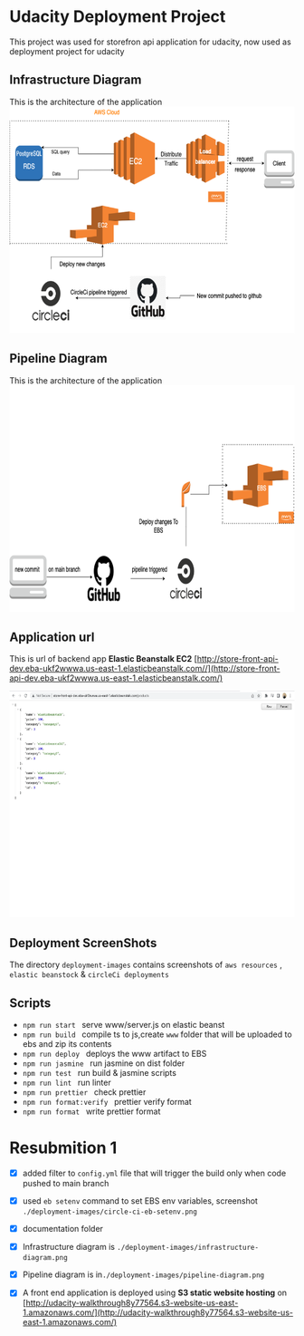 # Udacity Deployment Project
This project was used for storefron api application for udacity, now used as deployment project for udacity


## Infrastructure Diagram
This is the architecture of the application
<img src="./deployment-images/infrastructure-diagram.png" alt="url" style="height: 400px; width:100%;"/>

## Pipeline Diagram
This is the architecture of the application
<img src="./deployment-images/pipeline-diagram.png" alt="url" style="height: 400px; width:100%;"/>

## Application url 
This is url of backend app  **Elastic Beanstalk EC2**
[http://store-front-api-dev.eba-ukf2wwwa.us-east-1.elasticbeanstalk.com//](http://store-front-api-dev.eba-ukf2wwwa.us-east-1.elasticbeanstalk.com/)

<img src="./deployment-images/ebs/ebs-app-is-working.png" alt="url" style="height: 400px; width:100%;"/>


## Deployment ScreenShots
The directory `deployment-images` contains screenshots of `aws resources` , `elastic beanstock` & `circleCi deployments`


## Scripts

- `npm run start ` serve www/server.js on elastic beanst
- `npm run build ` compile ts to js,create `www` folder that will be uploaded to ebs and zip its contents
- `npm run deploy ` deploys the www artifact to EBS
- `npm run jasmine ` run jasmine on dist folder
- `npm run test ` run build & jasmine scripts
- `npm run lint ` run linter
- `npm run prettier ` check prettier
- `npm run format:verify ` prettier verify format
- `npm run format ` write prettier format




# Resubmition 1
- [x] added filter to `config.yml` file that will trigger the build only when code pushed to main branch
- [x] used `eb setenv` command to set EBS env variables, screenshot `./deployment-images/circle-ci-eb-setenv.png`
- [x] documentation folder 
- [x] Infrastructure diagram is `./deployment-images/infrastructure-diagram.png` 
- [x] Pipeline diagram is in`./deployment-images/pipeline-diagram.png` 
- [x] A front end application is deployed using **S3 static website hosting**  on  [http://udacity-walkthrough8y77564.s3-website-us-east-1.amazonaws.com/](http://udacity-walkthrough8y77564.s3-website-us-east-1.amazonaws.com/)




